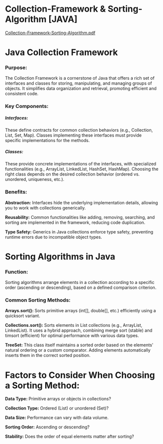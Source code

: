 # Collection-Framework & Sorting-Algorithm [JAVA]

[Collection-Framework-Sorting-Algorithm.pdf](https://github.com/Hasitha-Chathurangapriya/Collection-Framework-Sorting-Algorithm-JAVA-/files/15196857/Collection-Framework-Sorting-Algorithm.pdf)

<h1>Java Collection Framework</h1>
<h3>Purpose:</h3>
<p>The Collection Framework is a cornerstone of Java that offers a rich set of interfaces and classes for storing, manipulating, and managing groups of objects. It simplifies data organization and retrieval, promoting efficient and consistent code.</p>

<h3>Key Components:</h3>
<h5>Interfaces:</h5>
<p>These define contracts for common collection behaviors (e.g., Collection, List, Set, Map). Classes implementing these interfaces must provide specific implementations for the methods.</p>

<h5>Classes:</h5>
<p>These provide concrete implementations of the interfaces, with specialized functionalities (e.g., ArrayList, LinkedList, HashSet, HashMap). Choosing the right class depends on the desired collection behavior (ordered vs. unordered, uniqueness, etc.).</p>

<h3>Benefits:</h3>
<p><b>Abstraction:</b> Interfaces hide the underlying implementation details, allowing you to work with collections generically.</p>
<p><b>Reusability:</b> Common functionalities like adding, removing, searching, and sorting are implemented in the framework, reducing code duplication.</p>
<p><b>Type Safety:</b> Generics in Java collections enforce type safety, preventing runtime errors due to incompatible object types.</p>

<h1>Sorting Algorithms in Java</h1>
<h3>Function:</h3>
<p>Sorting algorithms arrange elements in a collection according to a specific order (ascending or descending), based on a defined comparison criterion.</p>

<h3>Common Sorting Methods:</h3>
<p><b>Arrays.sort():</b> Sorts primitive arrays (int[], double[], etc.) efficiently using a quicksort variant.</p>
<p><b>Collections.sort():</b> Sorts elements in List collections (e.g., ArrayList, LinkedList). It uses a hybrid approach, combining merge sort (stable) and timsort (efficient) for optimal performance with various data types.</p>
<p><b>TreeSet:</b> This class itself maintains a sorted order based on the elements' natural ordering or a custom comparator. Adding elements automatically inserts them in the correct sorted position.</p>

<h1>Factors to Consider When Choosing a Sorting Method:</h1>
<p><b>Data Type:</b> Primitive arrays or objects in collections?</p>
<p><b>Collection Type:</b> Ordered (List) or unordered (Set)?</p>
<p><b>Data Size:</b> Performance can vary with data volume.</p>
<p><b>Sorting Order:</b> Ascending or descending?</p>
<p><b>Stability:</b> Does the order of equal elements matter after sorting?</p>


